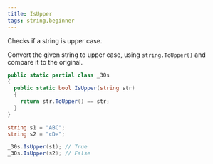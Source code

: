 ```yaml
---
title: IsUpper
tags: string,beginner
---
```


Checks if a string is upper case.

Convert the given string to upper case, using  `string.ToUpper()`  and compare it to the original.

```csharp
public static partial class _30s 
{
  public static bool IsUpper(string str) 
  {
    return str.ToUpper() == str;
  }
}
```

```csharp
string s1 = "ABC";
string s2 = "cDe";

_30s.IsUpper(s1); // True
_30s.IsUpper(s2); // False
```

